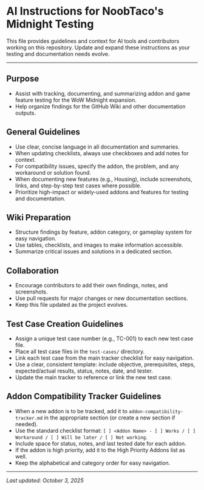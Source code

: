 # AI Instructions for NoobTaco's Midnight Testing

This file provides guidelines and context for AI tools and contributors working on this repository. Update and expand these instructions as your testing and documentation needs evolve.

---

## Purpose
- Assist with tracking, documenting, and summarizing addon and game feature testing for the WoW Midnight expansion.
- Help organize findings for the GitHub Wiki and other documentation outputs.

## General Guidelines
- Use clear, concise language in all documentation and summaries.
- When updating checklists, always use checkboxes and add notes for context.
- For compatibility issues, specify the addon, the problem, and any workaround or solution found.
- When documenting new features (e.g., Housing), include screenshots, links, and step-by-step test cases where possible.
- Prioritize high-impact or widely-used addons and features for testing and documentation.

## Wiki Preparation
- Structure findings by feature, addon category, or gameplay system for easy navigation.
- Use tables, checklists, and images to make information accessible.
- Summarize critical issues and solutions in a dedicated section.

## Collaboration
- Encourage contributors to add their own findings, notes, and screenshots.
- Use pull requests for major changes or new documentation sections.
- Keep this file updated as the project evolves.

## Test Case Creation Guidelines
- Assign a unique test case number (e.g., TC-001) to each new test case file.
- Place all test case files in the `test-cases/` directory.
- Link each test case from the main tracker checklist for easy navigation.
- Use a clear, consistent template: include objective, prerequisites, steps, expected/actual results, status, notes, date, and tester.
- Update the main tracker to reference or link the new test case.

## Addon Compatibility Tracker Guidelines
- When a new addon is to be tracked, add it to `addon-compatibility-tracker.md` in the appropriate section (or create a new section if needed).
- Use the standard checklist format: `[ ] <Addon Name> - [ ] Works / [ ] Workaround / [ ] Will be later / [ ] Not working`.
- Include space for status, notes, and last tested date for each addon.
- If the addon is high priority, add it to the High Priority Addons list as well.
- Keep the alphabetical and category order for easy navigation.

---

*Last updated: October 3, 2025*